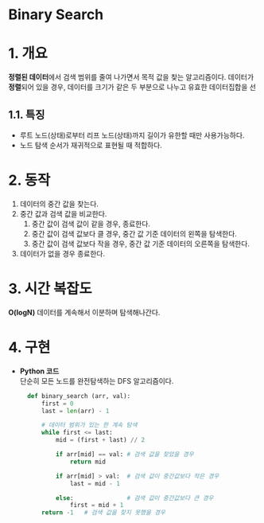 # Binary Search

# 1. 개요

**정렬된 데이터**에서 검색 범위를 줄여 나가면서 목적 값을 찾는 알고리즘이다. 데이터가 **정렬**되어 있을 경우, 데이터를 크기가 같은 두 부분으로 나누고 유효한 데이터집합을 선

## 1.1. 특징

- 루트 노드(상태)로부터 리프 노드(상태)까지 길이가 유한할 때만 사용가능하다.
- 노드 탐색 순서가 재귀적으로 표현될 때 적합하다.

# 2. 동작

1. 데이터의 중간 값을 찾는다.
2. 중간 값과 검색 값을 비교한다.
   1. 중간 값이 검색 값이 같을 경우, 종료한다.
   2. 중간 값이 검색 값보다 클 경우, 중간 값 기준 데이터의 왼쪽을 탐색한다.
   3. 중간 값이 검색 값보다 작을 경우, 중간 값 기준 데이터의 오른쪽을 탐색한다.
3. 데이터가 없을 경우 종료한다.

# 3. 시간 복잡도

**O(logN)**
데이터를 계속해서 이분하며 탐색해나간다.

# 4. 구현

- **Python 코드**  
  단순히 모든 노드를 완전탐색하는 DFS 알고리즘이다.

  ```python
    def binary_search (arr, val):
        first = 0
        last = len(arr) - 1

        # 데이터 범위가 있는 한 계속 탐색
        while first <= last:
            mid = (first + last) // 2

            if arr[mid] == val: # 검색 값을 찾았을 경우
                return mid

            if arr[mid] > val:  # 검색 값이 중간값보다 작은 경우
                last = mid - 1

            else:               # 검색 값이 중간값보다 큰 경우
                first = mid + 1
        return -1   # 검색 값을 찾지 못했을 경우
  ```
